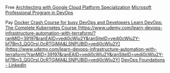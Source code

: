Free
[Architecting with Google Cloud Platform Specialization](https://www.coursera.org/specializations/gcp-architecture?ranMID=40328&ranEAID=vedj0cWlu2Y&ranSiteID=vedj0cWlu2Y-vSQbPECDzpEP3lS0_6_E3g&siteID=vedj0cWlu2Y-vSQbPECDzpEP3lS0_6_E3g&utm_content=10&utm_medium=partners&utm_source=linkshare&utm_campaign=vedj0cWlu2Y)
[Microsoft Professional Program in DevOps](https://www.edx.org/microsoft-professional-program-devops?source=aw&awc=6798_1567310805_cbc92c5965cafc07ecfc1f50eeb67251&utm_source=aw&utm_medium=affiliate_partner&utm_content=text-link&utm_term=427859_Digital+Defynd)
<!-- Courses 	8 courses + Final Capstone Project
Effort 	16 - 30 hours per course
Price 	$99 per course / $891 for the entire program -->


Pay
[Docker Crash Course for busy DevOps and Developers ](https://www.udemy.com/docker-tutorial-for-devops-run-docker-containers/?ranMID=39197&ranEAID=vedj0cWlu2Y&ranSiteID=vedj0cWlu2Y-ZZK_MPaJfNmRtQwiM0NgMw&LSNPUBID=vedj0cWlu2Y)
[Learn DevOps: The Complete Kubernetes Course ](https://www.udemy.com/learn-devops-the-complete-kubernetes-course/?ranMID=39197&ranEAID=vedj0cWlu2Y&ranSiteID=vedj0cWlu2Y-UXohreNwLLCExottcGm8nQ&LSNPUBID=vedj0cWlu2Y)
[https://www.udemy.com/learn-devops-infrastructure-automation-with-terraform/?ranMID=39197&ranEAID=vedj0cWlu2Y&ranSiteID=vedj0cWlu2Y-bf7Bm3_QGOrsl.OcRTGjMA&LSNPUBID=vedj0cWlu2Y](https://www.udemy.com/learn-devops-infrastructure-automation-with-terraform/?ranMID=39197&ranEAID=vedj0cWlu2Y&ranSiteID=vedj0cWlu2Y-bf7Bm3_QGOrsl.OcRTGjMA&LSNPUBID=vedj0cWlu2Y)
[DevOps Foundations - LinkedIn](https://www.linkedin.com/learning/devops-foundations?src=aff-lilpar&veh=aff_src.aff-lilpar_c.partners_pkw.1238999_plc.Digital%20Defynd%20-%20LinkedIn%20Learning_pcrid.449670_learning&trk=aff_src.aff-lilpar_c.partners_pkw.1238999_plc.Digital%20Defynd%20-%20LinkedIn%20Learning_pcrid.449670_learning&clickid=1xnUPeQZDxyJROIwUx0Mo3IzUklS1kTv90ho1A0&irgwc=1)